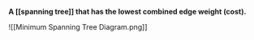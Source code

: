 **A [[spanning tree]] that has the lowest combined edge weight (cost).**

![[Minimum Spanning Tree Diagram.png]]